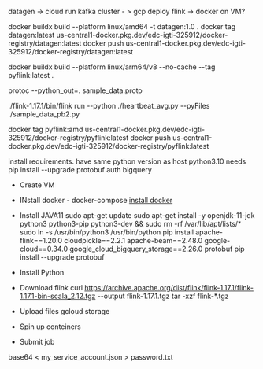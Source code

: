 datagen -> cloud run
kafka cluster - > gcp
deploy flink -> docker on VM?


docker buildx build --platform linux/amd64 -t datagen:1.0 .
docker tag datagen:latest us-central1-docker.pkg.dev/edc-igti-325912/docker-registry/datagen:latest
docker push us-central1-docker.pkg.dev/edc-igti-325912/docker-registry/datagen:latest

docker buildx build --platform linux/arm64/v8 --no-cache --tag pyflink:latest .

protoc --python_out=. sample_data.proto 

./flink-1.17.1/bin/flink run --python ./heartbeat_avg.py --pyFiles ./sample_data_pb2.py


docker tag pyflink:amd us-central1-docker.pkg.dev/edc-igti-325912/docker-registry/pyflink:latest
docker push us-central1-docker.pkg.dev/edc-igti-325912/docker-registry/pyflink:latest

install requirements. have same python version as host
python3.10 needs pip install --upgrade protobuf
auth bigquery


- Create VM
- INstall docker - docker-compose
    [install docker](https://docs.docker.com/engine/install/ubuntu/)

- Install JAVA11
    sudo apt-get update
    sudo apt-get install -y openjdk-11-jdk python3 python3-pip python3-dev && sudo rm -rf /var/lib/apt/lists/*
    sudo ln -s /usr/bin/python3 /usr/bin/python
    pip install apache-flink==1.20.0 cloudpickle==2.2.1 apache-beam==2.48.0 google-cloud==0.34.0 google_cloud_bigquery_storage==2.26.0 protobuf
    pip install --upgrade protobuf
- Install Python
- Download flink
    curl https://archive.apache.org/dist/flink/flink-1.17.1/flink-1.17.1-bin-scala_2.12.tgz --output flink-1.17.1.tgz
    tar -xzf flink-*.tgz


- Upload files
    gcloud storage

- Spin up conteiners
- Submit job


base64 < my_service_account.json > password.txt
